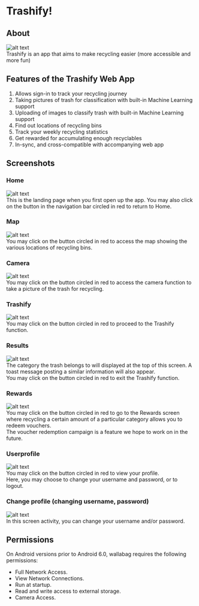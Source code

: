 # Trashify!
## About
![alt text](https://github.com/moksha51/ADProjTeam6Android/blob/master/app/src/main/res/drawable/logo2.png)  
Trashify is an app that aims to make recycling easier (more accessible and more fun)  

## Features of the Trashify Web App
1. Allows sign-in to track your recycling journey
2. Taking pictures of trash for classification with built-in Machine Learning support
3. Uploading of images to classify trash with built-in Machine Learning support
4. Find out locations of recycling bins
5. Track your weekly recycling statistics 
6. Get rewarded for accumulating enough recyclables
7. In-sync, and cross-compatible with accompanying web app

## Screenshots
### Home  
![alt text](https://github.com/moksha51/ADProjTeam6Android/blob/master/app/src/main/res/drawable/Home.png)  
This is the landing page when you first open up the app. You may also click on the button in the navigation bar circled in red to return to Home.  

### Map  
![alt text](https://github.com/moksha51/ADProjTeam6Android/blob/master/app/src/main/res/drawable/Map.png)  
You may click on the button circled in red to access the map showing the various locations of recycling bins.  

### Camera  
![alt text](https://github.com/moksha51/ADProjTeam6Android/blob/master/app/src/main/res/drawable/Camera.png)  
You may click on the button circled in red to access the camera function to take a picture of the trash for recycling.  

### Trashify  
![alt text](https://github.com/moksha51/ADProjTeam6Android/blob/master/app/src/main/res/drawable/Trashify.png)  
You may click on the button circled in red to proceed to the Trashify function.  

### Results  
![alt text](https://github.com/moksha51/ADProjTeam6Android/blob/master/app/src/main/res/drawable/Results.png)  
The category the trash belongs to will displayed at the top of this screen. 
A toast message posting a similar information will also appear.  
You may click on the button circled in red to exit the Trashify function.  

### Rewards  
![alt text](https://github.com/moksha51/ADProjTeam6Android/blob/master/app/src/main/res/drawable/Rewards.png)  
You may click on the button circled in red to go to the Rewards screen where recycling a certain amount of a particular category allows you to redeem vouchers.  
The voucher redemption campaign is a feature we hope to work on in the future.  

### Userprofile  
![alt text](https://github.com/moksha51/ADProjTeam6Android/blob/master/app/src/main/res/drawable/Userprofile.png)  
You may click on the button circled in red to view your profile.  
Here, you may choose to change your username and password, or to logout.  

### Change profile (changing username, password)  
![alt text](https://github.com/moksha51/ADProjTeam6Android/blob/master/app/src/main/res/drawable/Changeprofile.png)  
In this screen activity, you can change your username and/or password.  

## Permissions
On Android versions prior to Android 6.0, wallabag requires the following permissions:
- Full Network Access.
- View Network Connections.
- Run at startup.
- Read and write access to external storage.
- Camera Access.
